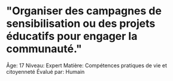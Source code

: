 # "Organiser des campagnes de sensibilisation ou des projets éducatifs pour engager la communauté."

Âge: 17
Niveau: Expert
Matière: Compétences pratiques de vie et citoyenneté
Évalué par: Humain